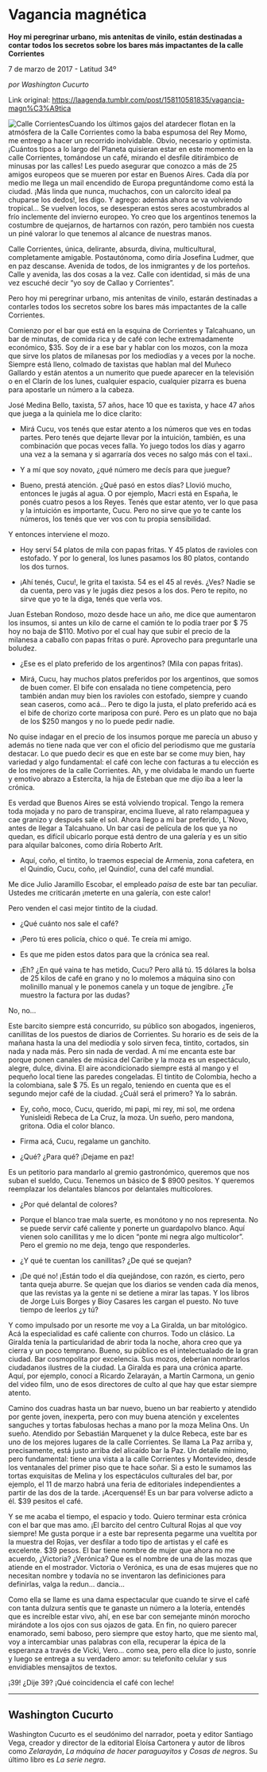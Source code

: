 # Vagancia magnética

**Hoy mi peregrinar urbano, mis
antenitas de vinilo, están destinadas a contar todos los
secretos sobre los bares más impactantes de la calle Corrientes**

7 de marzo de 2017 - Latitud 34º

_por Washington Cucurto_

Link original: https://laagenda.tumblr.com/post/158110581835/vagancia-magn%C3%A9tica

![Calle Corrientes](https://64.media.tumblr.com/118fb4f4c02a7ce0f23eda73e004caa2/tumblr_inline_pk0jr5n7UZ1t6q87u_500.jpg)Cuando los últimos gajos
del atardecer flotan en la atmósfera de la Calle Corrientes como la
baba espumosa del Rey Momo, me entrego a hacer un recorrido
inolvidable. Obvio, necesario y optimista. ¡Cuántos tipos a lo
largo del Planeta quisieran estar en este momento en la calle
Corrientes, tomándose un café, mirando el desfile ditirámbico de
minusas por las calles! Les puedo asegurar que conozco a más de 25
amigos europeos que se mueren por estar en Buenos Aires. Cada día
por medio me llega un mail encendido de Europa preguntándome como
está la ciudad. ¡Más linda que nunca, muchachos, con un calorcito
ideal pa chuparse los dedos!, les digo. Y agrego: además ahora se va
volviendo tropical… Se vuelven locos, se desesperan estos seres
acostumbrados al frío inclemente del invierno europeo. Yo creo que
los argentinos tenemos la costumbre de quejarnos, de hartarnos con
razón, pero también nos cuesta un piné valorar lo que tenemos al
alcance de nuestras manos. 


Calle Corrientes, única, delirante,
absurda, divina, multicultural, completamente amigable. Postautónoma,
como diría Josefina Ludmer, que en paz descanse. Avenida de todos,
de los inmigrantes y de los porteños. Calle y avenida, las dos cosas
a la vez. Calle con identidad, si más de una vez escuché decir “yo
soy de Callao y Corrientes”. 


Pero hoy mi peregrinar urbano, mis
antenitas de vinilo, estarán destinadas a contarles todos los
secretos sobre los bares más impactantes de la calle Corrientes.

Comienzo por el bar que está en la
esquina de Corrientes y Talcahuano, un bar de minutas, de comida rica
y de café con leche extremadamente económico, $35. Soy de ir a ese
bar y hablar con los mozos, con la moza que sirve los platos de
milanesas por los mediodías y a veces por la noche. Siempre está
lleno, colmado de taxistas que hablan mal del Muñeco Gallardo y
están atentos a un numerito que puede aparecer en la televisión o
en el Clarín de los lunes, cualquier espacio, cualquier pizarra es
buena para apostarle un número a la cabeza. 


José Medina Bello, taxista, 57
años, hace 10 que es taxista, y hace 47 años que juega a la
quiniela me lo dice clarito:

- Mirá Cucu, vos tenés que estar
 atento a los números que ves en todas partes. Pero tenés que dejarte llevar por la intuición, también, es una combinación que pocas veces falla. Yo juego todos los días y agarro una vez a la
 semana y si agarraría dos veces no salgo más con el taxi.. 
 

- Y a mí que soy novato, ¿qué
 número me decís para que juegue?

- Bueno, prestá atención. ¿Qué
 pasó en estos días? Llovió mucho, entonces le jugás al agua. O
 por ejemplo, Macri está en España, le ponés cuatro pesos a los
 Reyes. Tenés que estar atento, ver lo que pasa y la intuición es
 importante, Cucu. Pero no sirve que yo te cante los números, los
 tenés que ver vos con tu propia sensibilidad.

Y entonces
interviene el mozo.

- Hoy serví 54 platos de mila con
 papas fritas. Y 45 platos de ravioles con estofado. Y por lo
 general, los lunes pasamos los 80 platos, contando los dos turnos.

- ¡Ahí tenés, Cucu!, le grita el
 taxista. 54 es el 45 al revés. ¿Ves? Nadie se da cuenta, pero vas
 y le jugás diez pesos a los dos. Pero te repito, no sirve que yo te
 la diga, tenés que verla vos.

Juan Esteban
Rondoso, mozo desde hace un año, me dice que aumentaron los insumos,
si antes un kilo de carne el camión te lo podía traer por $ 75 hoy
no baja de $110. Motivo por el cual hay que subir el precio de la
milanesa a caballo con papas fritas o puré. Aprovecho para
preguntarle una boludez.

- ¿Ese es el plato preferido de los
 argentinos? (Mila con papas fritas).

- Mirá, Cucu, hay muchos platos
 preferidos por los argentinos, que somos de buen comer. El bife con
 ensalada no tiene competencia, pero también andan muy bien los
 ravioles con estofado, siempre y cuando sean caseros, como acá…
 Pero te digo la justa, el plato preferido acá es el bife de chorizo
 corte mariposa con puré. Pero es un plato que no baja de los $250
 mangos y no lo puede pedir nadie.

No quise indagar en el precio de los
insumos porque me parecía un abuso y además no tiene nada que ver
con el oficio del periodismo que me gustaría destacar. Lo que puedo
decir es que en este bar se come muy bien, hay variedad y algo
fundamental: el café con leche con facturas a tu elección es de los
mejores de la calle Corrientes. Ah, y me olvidaba le mando un fuerte
y emotivo abrazo a Estercita, la hija de Esteban que me dijo iba a
leer la crónica. 


Es verdad que Buenos Aires se está
volviendo tropical. Tengo la remera toda mojada y no paro de
transpirar, encima llueve, al rato relampaguea y cae granizo y
después sale el sol. Ahora llego a mi bar preferido, L´Novo, antes
de llegar a Talcahuano. Un bar casi de película de los que ya no
quedan, es difícil ubicarlo porque está dentro de una galería y es
un sitio para alquilar balcones, como diría Roberto Arlt.

- Aquí, coño, el tintito, lo
 traemos especial de Armenia, zona cafetera, en el Quindío, Cucu,
 coño, ¡el Quindío!, cuna del café mundial.

Me dice Julio Jaramillo Escobar, el
empleado *paisa* de este bar tan peculiar. Ustedes me criticarán
¡meterte en una galería, con este calor!

Pero venden el casi mejor tintito de la
ciudad.

- ¿Qué cuánto nos sale el café?

- ¡Pero tú eres policía, chico o
 qué. Te creía mi amigo.

- Es que me piden estos datos para
 que la crónica sea real.

- ¡Eh? ¿En qué vaina te has
 metido, Cucu? Pero allá tú. 15 dólares la bolsa de 25 kilos de
 café en grano y no lo molemos a máquina sino con molinillo manual
 y le ponemos canela y un toque de jengibre. ¿Te muestro la factura
 por las dudas?

No, no…

Este barcito siempre está concurrido,
su público son abogados, ingenieros, canillitas de los puestos de
diarios de Corrientes. Su horario es de seis de la mañana hasta la
una del mediodía y solo sirven feca, tintito, cortados, sin nada y
nada más. Pero sin nada de verdad. A mí me encanta este bar porque
ponen canales de música del Caribe y la moza es un espectáculo,
alegre, dulce, divina. El aire acondicionado siempre está al mango y
el pequeño local tiene las paredes congeladas. El tintito de
Colombia, hecho a la colombiana, sale $ 75. Es un regalo, teniendo en
cuenta que es el segundo mejor café de la ciudad. ¿Cuál será el
primero? Ya lo sabrán.

- Ey, coño, moco, Cucu, querido, mi
 papi, mi rey, mi sol, me ordena Yunisleidi Rebeca de La Cruz, la
 moza. Un sueño, pero mandona, gritona. Odia el color blanco.

- Firma acá, Cucu, regalame un
 ganchito.

- ¿Qué? ¿Para qué? ¡Dejame en
 paz!

Es un petitorio para mandarlo al
 gremio gastronómico, queremos que nos suban el sueldo, Cucu.
 Tenemos un básico de $ 8900 pesitos. Y queremos reemplazar los
 delantales blancos por delantales multicolores.

- ¿Por qué delantal de colores?

- Porque el blanco trae mala suerte,
 es monótono y no nos representa. No se puede servir café caliente
 y ponerte un guardapolvo blanco. Aquí vienen solo canillitas y me
 lo dicen “ponte mi negra algo multicolor”. Pero el gremio no me
 deja, tengo que responderles.

- ¿Y qué te cuentan los
 canillitas? ¿De qué se quejan?

- ¡De qué no! ¡Están todo el día
 quejándose, con razón, es cierto, pero tanta queja aburre. Se
 quejan que los diarios se venden cada día menos, que las revistas
 ya la gente ni se detiene a mirar las tapas. Y los libros de Jorge
 Luis Borges y Bioy Casares les cargan el puesto. No tuve tiempo de
 leerlos ¿y tú?

Y como impulsado por un resorte me voy
a La Giralda, un bar mitológico. Acá la especialidad es café
caliente con churros. Todo un clásico. La Giralda tenía la
particularidad de abrir toda la noche, ahora creo que ya cierra y un
poco temprano. Bueno, su público es el intelectualado de la gran
ciudad. Bar cosmopolita por excelencia. Sus mozos, deberían
nombrarlos ciudadanos ilustres de la ciudad. La Giralda es para una
crónica aparte. Aquí, por ejemplo, conocí a Ricardo Zelarayán, a
Martín Carmona, un genio del video film, uno de esos directores de
culto al que hay que estar siempre atento. 


Camino dos cuadras hasta un bar nuevo,
bueno un bar reabierto y atendido por gente joven, inexperta, pero
con muy buena atención y excelentes sanguches y tortas fabulosas
hechas a mano por la moza Melina Ons. Un sueño. Atendido por
Sebastián Marquenet y la dulce Rebeca, este bar es uno de los
mejores lugares de la calle Corrientes. Se llama La Paz arriba y, precisamente, está justo arriba del alicaído bar la Paz. Un detalle
mínimo, pero fundamental: tiene una vista a la calle Corrientes y
Montevideo, desde los ventanales del primer piso que te hace soñar.
Si a esto le sumamos las tortas exquisitas de Melina y los
espectáculos culturales del bar, por ejemplo, el 11 de marzo habrá
una feria de editoriales independientes a partir de las dos de la
tarde. ¡Acerquensé! Es un bar para volverse adicto a él. $39
pesitos el café.

Y se me acaba el tiempo, el espacio y
todo. Quiero terminar esta crónica con el bar que mas amo. ¡El
barcito del centro Cultural Rojas al que voy siempre! Me gusta porque
ir a este bar representa pegarme una vueltita por la muestra del
Rojas, ver desfilar a todo tipo de artistas y el café es excelente.
$39 pesos. El bar tiene nombre de mujer que ahora no me acuerdo,
¿Victoria? ¿Verónica? Que es el nombre de una de las mozas que
atiende en el mostrador. Victoria o Verónica, es una de esas mujeres
que no necesitan nombre y todavía no se inventaron las definiciones
para definirlas, valga la redun… dancia…

Como ella se
llame es una dama espectacular que cuando te sirve el café con tanta
dulzura sentís que te ganaste un número a la lotería, entendés
que es increíble estar vivo, ahí, en ese bar con semejante minón
morocho mirándote a los ojos con sus ojazos de gata. En fin, no
quiero parecer enamorado, semi baboso, pero siempre que estoy harto,
que me siento mal, voy a intercambiar unas palabras con ella,
recuperar la épica de la esperanza a través de Vicki, Vero… como
sea, pero ella dice lo justo, sonríe y luego se entrega a su
verdadero amor: su telefonito celular y sus envidiables mensajitos de
textos. 


¡39! ¿Dije 39? ¡Qué coincidencia el
café con leche! 




---

 Washington Cucurto
-------------------

 Washington Cucurto es el seudónimo del narrador, poeta y editor Santiago Vega, creador y director de la editorial Eloísa Cartonera y autor de libros como *Zelarayán*, *La máquina de hacer paraguayitos* y *Cosas de negros*. Su último libro es *La serie negra*. 

